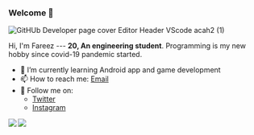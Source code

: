 ### Welcome 👋

![GitHUb Developer page cover Editor Header VScode acah2 (1)](https://user-images.githubusercontent.com/60868965/87214496-b2f60b00-c35f-11ea-8c3d-10a695431d9b.png)

Hi, I'm Fareez --- **20, An engineering student**. Programming is my new hobby since covid-19 pandemic started.

- 🌱 I’m currently learning Android app and game development
- 📫 How to reach me: [Email](mailto:foxtrotiqmal3@gmail.com)
- 📲 Follow me on:
	- [Twitter](https://twitter.com/iqfareez2)
	- [Instagram](https://www.instagram.com/iqfareez/)
	

<a href="https://github.com/fareezmaple/">
  <img align="left" src="https://github-readme-stats.vercel.app/api/top-langs/?username=fareezmaple" />
</a>
<a href="https://github.com/fareezmaple/">
  <img align="left" src="https://github-readme-stats.vercel.app/api?username=fareezmaple&show_icons=true" />
</a>



<!--
**fareezMaple/fareezMaple** is a ✨ _special_ ✨ repository because its `README.md` (this file) appears on your GitHub profile.

Here are some ideas to get you started:

- 🔭 I’m currently working on ...
- 🌱 I’m currently learning ...
- 👯 I’m looking to collaborate on ...
- 🤔 I’m looking for help with ...
- 💬 Ask me about ...
- 📫 How to reach me: ...
- 😄 Pronouns: ...
- ⚡ Fun fact: ...

-->
